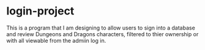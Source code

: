 # login-project
This is a program that I am designing to allow users to sign into a database and review Dungeons and Dragons characters, 
filtered to thier ownership or with all viewable from the admiin log in.
